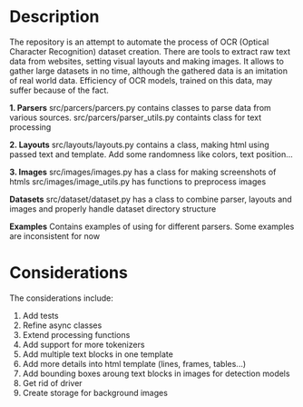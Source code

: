 # Description
The repository is an attempt to automate the process of OCR (Optical Character Recognition) dataset creation. There are tools to extract raw text data from websites, setting visual layouts and making images. It allows to gather large datasets in no time, although the gathered data is an imitation of real world data. Efficiency of OCR models, trained on this data, may suffer because of the fact.

__1. Parsers__
src/parcers/parcers.py contains classes to parse data from various sources.
src/parcers/parser_utils.py containts class for text processing

__2. Layouts__
src/layouts/layouts.py contains a class, making html using passed text and template. Add some randomness like colors, text position...

__3. Images__
src/images/images.py has a class for making screenshots of htmls
src/images/image_utils.py has functions to preprocess images

__Datasets__
src/dataset/dataset.py has a class to combine parser, layouts and images and properly handle dataset directory structure

__Examples__
Contains examples of using for different parsers. Some examples are inconsistent for now

# Considerations
The considerations include:
1. Add tests
2. Refine async classes
3. Extend processing functions
4. Add support for more tokenizers
5. Add multiple text blocks in one template
6. Add more details into html template (lines, frames, tables...)
7. Add bounding boxes aroung text blocks in images for detection models
8. Get rid of driver
9. Create storage for background images
